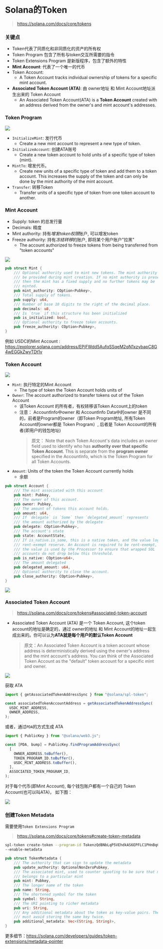 # Solana的Token

> https://solana.com/docs/core/tokens


### 关键点

- Token代表了同质化和非同质化的资产的所有权
- Token Program 包含了所有与token交互所需要的指令
- Token Extensions Program 是新版程序，包含了额外的特性
- **Mint Account**: 代表了一个唯一的代币
- Token Account:
  - A Token Account tracks individual ownership of tokens for a specific mint account.
- **Associated Token Account (ATA)**: 由 owner地址 和 Mint Account地址派生出来的 Token Account
  - An Associated Token Account(ATA) is a **Token Account** created with an address derived from the owner's and mint account's addresses.

### Token Program

![](./imgs/token-program.svg)


- `InitializeMint`: 发行代币
  - Create a new mint account to represent a new type of token.
- `InitializeAccount`:  创建ATA账号
  - Create a new token account to hold units of a specific type of token (mint).
- `MintTo`: 增发代币。
  - Create new units of a specific type of token and add them to a token account. This increases the supply of the token and can only be done by the mint authority of the mint account.
- `Transfer`: 转移Token
  - Transfer units of a specific type of token from one token account to another.


### Mint Account

- Supply: token 的总发行量
- Decimals: 精度
- Mint authority: 持有*增发token权限*账户, 可以增发token
- Freeze authority: 持有*冻结转移*的账户, 即将某个用户账户"拉黑"
  - The account authorized to freeze tokens from being transferred from "token accounts"

![](./imgs/mint-account.svg)

```rust
pub struct Mint {
    /// Optional authority used to mint new tokens. The mint authority may only
    /// be provided during mint creation. If no mint authority is present
    /// then the mint has a fixed supply and no further tokens may be
    /// minted.
    pub mint_authority: COption<Pubkey>,
    /// Total supply of tokens.
    pub supply: u64,
    /// Number of base 10 digits to the right of the decimal place.
    pub decimals: u8,
    /// Is `true` if this structure has been initialized
    pub is_initialized: bool,
    /// Optional authority to freeze token accounts.
    pub freeze_authority: COption<Pubkey>,
}
```

例如 USDC的Mint Account : https://explorer.solana.com/address/EPjFWdd5AufqSSqeM2qN1xzybapC8G4wEGGkZwyTDt1v



### Token Account

![](./imgs/token-account.svg)


- `Mint`: 执行特定的Mint Account
  - The type of token the Token Account holds units of
- `Owner`: The account authorized to transfer tokens out of the Token Account
  - 该Token Account 的所有者，有权转移该Token Account上的token
  - 注意： AccountInfo中owner 和 AccountInfo Data中的owner 是不同的，前者是Program的owner（即Token Program地址, 所有Token Account的owner都是 Token Program）, 后者是 Token Account的所有者(即用户的钱包地址)
    >原文： Note that each Token Account's data includes an owner field used to identify who has **authority over that specific Token Account**. This is separate from the **program owner** specified in the AccountInfo, which is the Token Program for all Token Accounts.
- `Amount`: Units of the token the Token Account currently holds
  - 余额


```rust
pub struct Account {
    /// The mint associated with this account
    pub mint: Pubkey,
    /// The owner of this account.
    pub owner: Pubkey,
    /// The amount of tokens this account holds.
    pub amount: u64,
    /// If `delegate` is `Some` then `delegated_amount` represents
    /// the amount authorized by the delegate
    pub delegate: COption<Pubkey>,
    /// The account's state
    pub state: AccountState,
    /// If is_native.is_some, this is a native token, and the value logs the
    /// rent-exempt reserve. An Account is required to be rent-exempt, so
    /// the value is used by the Processor to ensure that wrapped SOL
    /// accounts do not drop below this threshold.
    pub is_native: COption<u64>,
    /// The amount delegated
    pub delegated_amount: u64,
    /// Optional authority to close the account.
    pub close_authority: COption<Pubkey>,
}
```


![](./imgs/token-account-relationship.svg)




### Associated Token Account

> https://solana.com/docs/core/tokens#associated-token-account

- Associated Token Account (ATA) 是一个 Token Account, 这个token account的地址是确定的，通过 owner的地址 和 Mint Account的地址一起生成出来的。你可以认为**ATA就是每个用户的默认Token Account**
  > 原文：An Associated Token Account is a token account whose address is deterministically derived using the owner's address and the mint account's address. You can think of the Associated Token Account as the "default" token account for a specific mint and owner.

![](./imgs/associated-token-account.svg)



获取 ATA

```ts
import { getAssociatedTokenAddressSync } from "@solana/spl-token";

const associatedTokenAccountAddress = getAssociatedTokenAddressSync(
  USDC_MINT_ADDRESS,
  OWNER_ADDRESS,
);

```

或者，通过`PDA`的方式生成 ATA

```ts
import { PublicKey } from "@solana/web3.js";

const [PDA, bump] = PublicKey.findProgramAddressSync(
  [
    OWNER_ADDRESS.toBuffer(),
    TOKEN_PROGRAM_ID.toBuffer(),
    USDC_MINT_ADDRESS.toBuffer(),
  ],
  ASSOCIATED_TOKEN_PROGRAM_ID,
);
```

对于每个代币(即Mint Account), 每个钱包账户都有一个自己的 Token Account(也可以叫ATA)， 如下图：

![](./imgs/token-account-relationship-ata.svg)



### 创建Token Metadata

需要使用`Token Extensions Program `


> https://solana.com/docs/core/tokens#create-token-metadata


```bash
spl-token create-token --program-id TokenzQdBNbLqP5VEhdkAS6EPFLC1PHnBqCXEpPxuEb
--enable-metadata
```

```rust
pub struct TokenMetadata {
    /// The authority that can sign to update the metadata
    pub update_authority: OptionalNonZeroPubkey,
    /// The associated mint, used to counter spoofing to be sure that metadata
    /// belongs to a particular mint
    pub mint: Pubkey,
    /// The longer name of the token
    pub name: String,
    /// The shortened symbol for the token
    pub symbol: String,
    /// The URI pointing to richer metadata
    pub uri: String,
    /// Any additional metadata about the token as key-value pairs. The program
    /// must avoid storing the same key twice.
    pub additional_metadata: Vec<(String, String)>,
}
```

更多细节：https://solana.com/developers/guides/token-extensions/metadata-pointer